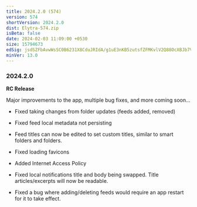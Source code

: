 ```yaml
---
title: 2024.2.0 (574)
version: 574
shortVersion: 2024.2.0
dist: Elytra-574.zip
isBeta: false
date: 2024-02-03 11:09:00 +0530
size: 15794673
edSig: jsdSZFbAvwWsSC0B6231X8CduJRIdA/g1uE3nKB5zutsfZFMKvlV2Q88OcXBJb7VwNanldQ+4ywvhudiKZe2CA==
minVer: 13.0
---
```


### 2024.2.0

**RC Release**

Major improvements to the app, multiple bug fixes, and more coming soon...

- Fixed taking changes from folder updates (feeds added, removed)

- Fixed feed local metadata not persisting

- Feed titles can now be edited to set custom titles, similar to smart folders and folders.

- Fixed loading favicons

- Added Internet Access Policy

- Fixed local notifications title and body being swapped. Title articles/excerpts will now be readable.

- Fixed a bug where adding/deleting feeds would require an app restart for it to take effect.
